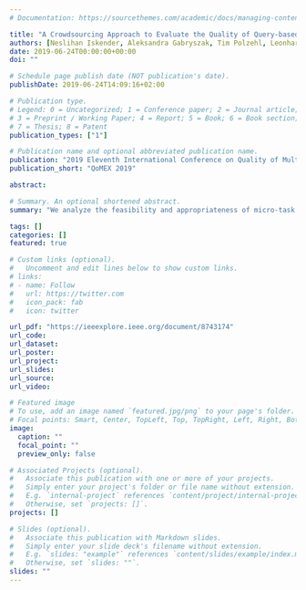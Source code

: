 ```yaml
---
# Documentation: https://sourcethemes.com/academic/docs/managing-content/

title: "A Crowdsourcing Approach to Evaluate the Quality of Query-based Extractive Text Summaries"
authors: [Neslihan Iskender, Aleksandra Gabryszak, Tim Polzehl, Leonhard Hennig, Sebastian Möller]
date: 2019-06-24T00:00:00+00:00
doi: ""

# Schedule page publish date (NOT publication's date).
publishDate: 2019-06-24T14:09:16+02:00

# Publication type.
# Legend: 0 = Uncategorized; 1 = Conference paper; 2 = Journal article;
# 3 = Preprint / Working Paper; 4 = Report; 5 = Book; 6 = Book section;
# 7 = Thesis; 8 = Patent
publication_types: ["1"]

# Publication name and optional abbreviated publication name.
publication: "2019 Eleventh International Conference on Quality of Multimedia Experience (QoMEX)"
publication_short: "QoMEX 2019"

abstract:

# Summary. An optional shortened abstract.
summary: "We analyze the feasibility and appropriateness of micro-task crowdsourcing for evaluation of different summary quality characteristics and report an ongoing work on the crowdsourced evaluation of query-based extractive text summaries"

tags: []
categories: []
featured: true

# Custom links (optional).
#   Uncomment and edit lines below to show custom links.
# links:
# - name: Follow
#   url: https://twitter.com
#   icon_pack: fab
#   icon: twitter

url_pdf: "https://ieeexplore.ieee.org/document/8743174"
url_code:
url_dataset:
url_poster: 
url_project:
url_slides:
url_source:
url_video:

# Featured image
# To use, add an image named `featured.jpg/png` to your page's folder. 
# Focal points: Smart, Center, TopLeft, Top, TopRight, Left, Right, BottomLeft, Bottom, BottomRight.
image:
  caption: ""
  focal_point: ""
  preview_only: false

# Associated Projects (optional).
#   Associate this publication with one or more of your projects.
#   Simply enter your project's folder or file name without extension.
#   E.g. `internal-project` references `content/project/internal-project/index.md`.
#   Otherwise, set `projects: []`.
projects: []

# Slides (optional).
#   Associate this publication with Markdown slides.
#   Simply enter your slide deck's filename without extension.
#   E.g. `slides: "example"` references `content/slides/example/index.md`.
#   Otherwise, set `slides: ""`.
slides: ""
---
```

